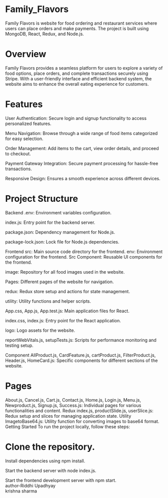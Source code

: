 # Family_Flavors
Family Flavors is website for food ordering and restaurant services where users can place orders and make payments. The project is built using MongoDB, React, Redux, and Node.js.

# Overview
Family Flavors provides a seamless platform for users to explore a variety of food options, place orders, and complete transactions securely using Stripe. With a user-friendly interface and efficient backend system, the website aims to enhance the overall eating experience for customers.

# Features
User Authentication: Secure login and signup functionality to access personalized features.

Menu Navigation: Browse through a wide range of food items categorized for easy selection.

Order Management: Add items to the cart, view order details, and proceed to checkout.

Payment Gateway Integration: Secure payment processing for hassle-free transactions.

Responsive Design: Ensures a smooth experience across different devices.

# Project Structure
Backend
.env: Environment variables configuration.

index.js: Entry point for the backend server.

package.json: Dependency management for Node.js.

package-lock.json: Lock file for Node.js dependencies.

Frontend
src: Main source code directory for the frontend.
env: Environment configuration for the frontend.
Src
Component: Reusable UI components for the frontend.

image: Repository for all food images used in the website.

Pages: Different pages of the website for navigation.

redux: Redux store setup and actions for state management.

utility: Utility functions and helper scripts.

App.css, App.js, App.test.js: Main application files for React.

index.css, index.js: Entry point for the React application.

logo: Logo assets for the website.

reportWebVitals.js, setupTests.js: Scripts for performance monitoring and testing setup.

Component
AllProduct.js, CardFeature.js, cartProduct.js, FilterProduct.js, Header.js, HomeCard.js: Specific components for different sections of the website.
# Pages
About.js, Cancel.js, Cart.js, Contact.js, Home.js, Login.js, Menu.js, Newproduct.js, Signup.js, Success.js: Individual pages for various functionalities and content.
Redux
index.js, productSlide.js, userSlice.js: Redux setup and slices for managing application state.
Utility
ImagetoBase64.js: Utility function for converting images to base64 format.
Getting Started
To run the project locally, follow these steps:

# Clone the repository.

Install dependencies using npm install.

Start the backend server with node index.js.

Start the frontend development server with npm start.
<br>
author-Riddhi Upadhyay
<br> krishna sharma
